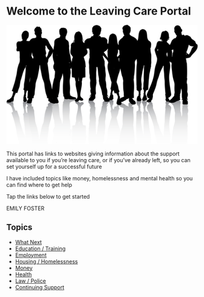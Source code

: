 # Welcome to the Leaving Care Portal

![Leaving Care Image](./40366.jpg)


This portal has links to websites giving information about the support available to you if you’re leaving care, or if you’ve already left, so you can set yourself up for a successful future

I have included topics like money, homelessness and mental health so you can find where to get help

Tap the links below to get started

EMILY FOSTER

## Topics

* [What Next](What-Next.md)
* [Education / Training](Education.md)
* [Employment](Employment.md)
* [Housing / Homelessness](Housing.md)
* [Money](Money.md)
* [Health](Health.md)
* [Law / Police](Law.md)
* [Continuing Support](ContinuuingSupport.md)
